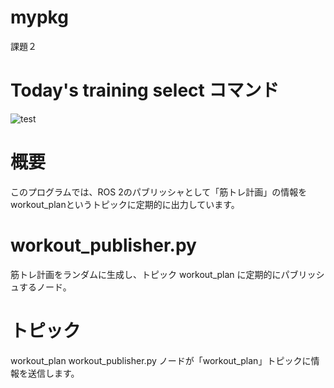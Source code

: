 # mypkg
課題２
# Today's training select コマンド

![test](https://github.com/fukuurakokuki123/mypkg/actions/workflows/test.yml/badge.svg)

# 概要
このプログラムでは、ROS 2のパブリッシャとして「筋トレ計画」の情報をworkout_planというトピックに定期的に出力しています。

# workout_publisher.py
筋トレ計画をランダムに生成し、トピック workout_plan に定期的にパブリッシュするノード。

# トピック
workout_plan
workout_publisher.py ノードが「workout_plan」トピックに情報を送信します。
